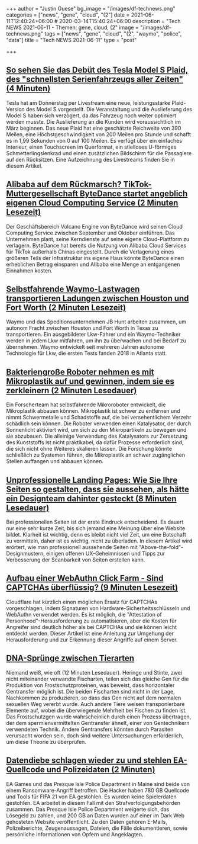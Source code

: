 +++
author = "Justin Guese"
bg_image = "/images/df-technews.png"
categories = ["news", "gene", "cloud", "(2"]
date = 2021-06-11T12:40:24+06:00 # 2020-03-14T15:40:24+06:00
description = "Tech NEWS 2021-06-11 - Themen: gene, cloud, (2"
image = "/images/df-technews.png"
tags = ["news", "gene", "cloud", "(2", "waymo", "police", "data"]
title = "Tech NEWS 2021-06-11"
type = "post"

+++

## [So sehen Sie das Debüt des Tesla Model S Plaid, des "schnellsten Serienfahrzeugs aller Zeiten" (4 Minuten)](https://www.theverge.com/2021/6/10/22527645/tesla-model-s-plaid-event-watch-how-to-start-time)

 Tesla hat am Donnerstag per Livestream eine neue, leistungsstarke Plaid-Version des Model S vorgestellt. Die Veranstaltung und die Auslieferung des Model S haben sich verzögert, da das Fahrzeug noch weiter optimiert werden musste. Die Auslieferung an die Kunden wird voraussichtlich im März beginnen. Das neue Plaid hat eine geschätzte Reichweite von 390 Meilen, eine Höchstgeschwindigkeit von 200 Meilen pro Stunde und schafft es in 1,99 Sekunden von 0 auf 100 Meilen. Es verfügt über ein einfaches Interieur, einen Touchscreen im Querformat, ein stielloses U-förmiges Schmetterlingslenkrad und einen zusätzlichen Bildschirm für die Passagiere auf den Rücksitzen. Eine Aufzeichnung des Livestreams finden Sie in diesem Artikel.

## [Alibaba auf dem Rückmarsch? TikTok-Muttergesellschaft ByteDance startet angeblich eigenen Cloud Computing Service (2 Minuten Lesezeit)](https://finance.yahoo.com/news/alibaba-backfoot-tiktok-parent-bytedance-105541839.html)

 Der Geschäftsbereich Volcano Engine von ByteDance wird seinen Cloud Computing Service zwischen September und Oktober einführen. Das Unternehmen plant, seine Kerndienste auf seine eigene Cloud-Plattform zu verlagern. ByteDance hat bereits die Nutzung von Alibaba Cloud Services für TikTok außerhalb Chinas eingestellt. Durch die Verlagerung eines größeren Teils der Infrastruktur ins eigene Haus könnte ByteDance einen erheblichen Betrag einsparen und Alibaba eine Menge an entgangenen Einnahmen kosten.

## [Selbstfahrende Waymo-Lastwagen transportieren Ladungen zwischen Houston und Fort Worth (2 Minuten Lesezeit)](https://arstechnica.com/cars/2021/06/self-driving-waymo-trucks-to-haul-loads-between-houston-and-fort-worth/)

 Waymo und das Speditionsunternehmen JB Hunt arbeiten zusammen, um autonom Fracht zwischen Houston und Fort Worth in Texas zu transportieren. Ein ausgebildeter Lkw-Fahrer und ein Waymo-Techniker werden in jedem Lkw mitfahren, um ihn zu überwachen und bei Bedarf zu übernehmen. Waymo entwickelt seit mehreren Jahren autonome Technologie für Lkw, die ersten Tests fanden 2018 in Atlanta statt.

## [Bakteriengroße Roboter nehmen es mit Mikroplastik auf und gewinnen, indem sie es zerkleinern (2 Minuten Lesedauer)](https://www.nanowerk.com/nanotechnology-news2/newsid=58203.php)

 Ein Forscherteam hat selbstfahrende Mikroroboter entwickelt, die Mikroplastik abbauen können. Mikroplastik ist schwer zu entfernen und nimmt Schwermetalle und Schadstoffe auf, die bei versehentlichem Verzehr schädlich sein können. Die Roboter verwenden einen Katalysator, der durch Sonnenlicht aktiviert wird, um sich zu den Mikropartikeln zu bewegen und sie abzubauen. Die alleinige Verwendung des Katalysators zur Zersetzung des Kunststoffs ist nicht praktikabel, da dafür Prozesse erforderlich sind, die sich nicht ohne Weiteres skalieren lassen. Die Forschung könnte schließlich zu Systemen führen, die Mikroplastik an schwer zugänglichen Stellen auffangen und abbauen können.

## [Unprofessionelle Landing Pages: Wie Sie Ihre Seiten so gestalten, dass sie aussehen, als hätte ein Designteam dahinter gesteckt (8 Minuten Lesedauer)](https://inonesnap.medium.com/unprofessional-landing-pages-how-to-make-your-pages-look-like-a-design-team-was-behind-it-50868ed524fb)

 Bei professionellen Seiten ist der erste Eindruck entscheidend. Es dauert nur eine sehr kurze Zeit, bis sich jemand eine Meinung über eine Website bildet. Klarheit ist wichtig, denn es bleibt nicht viel Zeit, um eine Botschaft zu vermitteln, daher ist es wichtig, nicht zu überladen. In diesem Artikel wird erörtert, wie man professionell aussehende Seiten mit "Above-the-fold"-Designmustern, einigen offenen UX-Geheimnissen und Tipps zur Verbesserung der Scanbarkeit von Seiten erstellen kann.

## [Aufbau einer WebAuthn Click Farm - Sind CAPTCHAs überflüssig? (9 Minuten Lesezeit)](https://betterappsec.com/building-a-webauthn-click-farm-are-captchas-obsolete-bfab07bb798c)

 Cloudflare hat kürzlich einen möglichen Ersatz für CAPTCHAs vorgeschlagen, indem Signaturen von Hardware-Sicherheitsschlüsseln und WebAuthn verwendet werden.  Es ist möglich, die "Attestation of Personhood"-Herausforderung zu automatisieren, aber die Kosten für Angreifer sind deutlich höher als bei CAPTCHAs und sie können leicht entdeckt werden. Dieser Artikel ist eine Anleitung zur Umgehung der Herausforderung und zur Erkennung dieser Angriffe auf einem Server.

## [DNA-Sprünge zwischen Tierarten](https://www.quantamagazine.org/dna-jumps-between-animal-species-no-one-knows-how-often-20210609/)

 Niemand weiß, wie oft (12 Minuten Lesedauer). Heringe und Stinte, zwei nicht miteinander verwandte Fischarten, teilen sich das gleiche Gen für die Produktion von Frostschutzproteinen, was beweist, dass horizontaler Gentransfer möglich ist. Die beiden Fischarten sind nicht in der Lage, Nachkommen zu produzieren, so dass das Gen nicht auf dem normalen sexuellen Weg vererbt wurde. Auch andere Tiere weisen transponierbare Elemente auf, wobei die überwiegende Mehrheit bei Fischen zu finden ist. Das Frostschutzgen wurde wahrscheinlich durch einen Prozess übertragen, der dem spermienvermittelten Gentransfer ähnelt, einer von Gentechnikern verwendeten Technik. Andere Gentransfers könnten durch Parasiten verursacht worden sein, doch sind weitere Untersuchungen erforderlich, um diese Theorie zu überprüfen.

## [Datendiebe schlagen wieder zu und stehlen EA-Quellcode und Polizeidaten (2 Minuten)](https://arstechnica.com/gadgets/2021/06/data-thieving-hackers-strike-again-stealing-ea-source-code-and-police-data/)

 EA Games und das Presque Isle Police Department in Maine sind beide von einem Ransomware-Angriff betroffen. Die Hacker haben 780 GB Quellcode und Tools für FIFA 21 von EA gestohlen. Es wurden keine Spielerdaten gestohlen. EA arbeitet in diesem Fall mit den Strafverfolgungsbehörden zusammen. Das Presque Isle Police Department weigerte sich, das Lösegeld zu zahlen, und 200 GB an Daten wurden auf einer im Dark Web gehosteten Website veröffentlicht. Zu den Daten gehören E-Mails, Polizeiberichte, Zeugenaussagen, Dateien, die Fälle dokumentieren, sowie persönliche Informationen von Opfern und Angeklagten.

